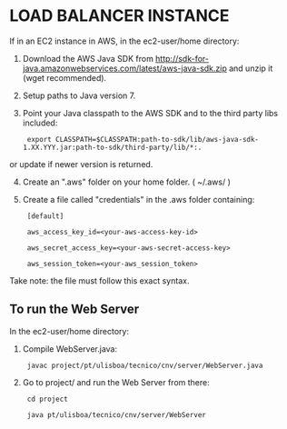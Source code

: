 # LOAD BALANCER INSTANCE
If in an EC2 instance in AWS, in the ec2-user/home directory:
1) Download the AWS Java SDK from http://sdk-for-java.amazonwebservices.com/latest/aws-java-sdk.zip  and unzip it (wget recommended).

2) Setup paths to Java version 7.

3) Point your Java classpath to the AWS SDK and to the third party libs included:
  
        export CLASSPATH=$CLASSPATH:path-to-sdk/lib/aws-java-sdk-1.XX.YYY.jar:path-to-sdk/third-party/lib/*:.

  or update if newer version is returned.

4) Create an ".aws" folder on your home folder. ( ~/.aws/ )

5) Create a file called "credentials" in the .aws folder containing:

        [default]

        aws_access_key_id=<your-aws-access-key-id>

        aws_secret_access_key=<your-aws-secret-access-key>
        
        aws_session_token=<your-aws_session_token>
  
Take note: the file must follow this exact syntax.

## To run the Web Server
In the ec2-user/home directory:
1) Compile WebServer.java:
          
        javac project/pt/ulisboa/tecnico/cnv/server/WebServer.java 
        
2) Go to project/ and run the Web Server from there:
    
        cd project
        
        java pt/ulisboa/tecnico/cnv/server/WebServer
        
        




